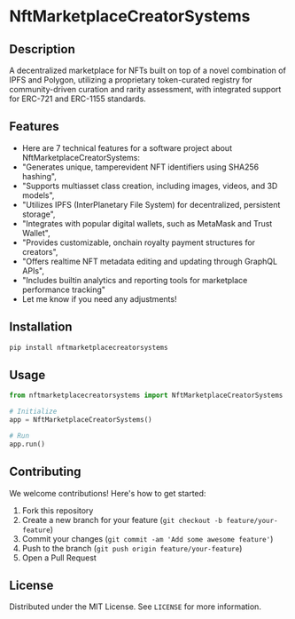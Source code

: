 # NftMarketplaceCreatorSystems

## Description

A decentralized marketplace for NFTs built on top of a novel combination of IPFS and Polygon, utilizing a proprietary token-curated registry for community-driven curation and rarity assessment, with integrated support for ERC-721 and ERC-1155 standards.

## Features

- Here are 7 technical features for a software project about NftMarketplaceCreatorSystems:
- "Generates unique, tamperevident NFT identifiers using SHA256 hashing",
- "Supports multiasset class creation, including images, videos, and 3D models",
- "Utilizes IPFS (InterPlanetary File System) for decentralized, persistent storage",
- "Integrates with popular digital wallets, such as MetaMask and Trust Wallet",
- "Provides customizable, onchain royalty payment structures for creators",
- "Offers realtime NFT metadata editing and updating through GraphQL APIs",
- "Includes builtin analytics and reporting tools for marketplace performance tracking"
- Let me know if you need any adjustments!
## Installation

```bash
pip install nftmarketplacecreatorsystems
```

## Usage

```python
from nftmarketplacecreatorsystems import NftMarketplaceCreatorSystems

# Initialize
app = NftMarketplaceCreatorSystems()

# Run
app.run()
```

## Contributing

We welcome contributions! Here's how to get started:

1. Fork this repository
2. Create a new branch for your feature (`git checkout -b feature/your-feature`)
3. Commit your changes (`git commit -am 'Add some awesome feature'`)
4. Push to the branch (`git push origin feature/your-feature`)
5. Open a Pull Request

## License

Distributed under the MIT License. See `LICENSE` for more information.
